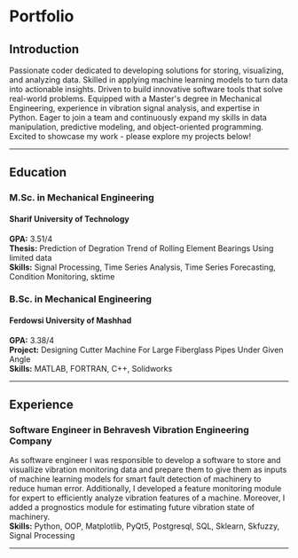 # Portfolio  
## Introduction  
Passionate coder dedicated to developing solutions for storing, visualizing, and analyzing data. Skilled in applying machine learning models to turn data into actionable insights. Driven to build innovative software tools that solve real-world problems. Equipped with a Master's degree in Mechanical Engineering, experience in vibration signal analysis, and expertise in Python. Eager to join a team and continuously expand my skills in data manipulation, predictive modeling, and object-oriented programming. Excited to showcase my work - please explore my projects below!
___
## Education  
### M.Sc. in Mechanical Engineering  
#### Sharif University of Technology 
**GPA:** 3.51/4  
**Thesis:** Prediction of Degration Trend of Rolling Element Bearings Using limited data  
**Skills:** Signal Processing, Time Series Analysis, Time Series Forecasting, Condition Monitoring, sktime  


### B.Sc. in Mechanical Engineering  
#### Ferdowsi University of Mashhad
**GPA:** 3.38/4  
**Project:** Designing Cutter Machine For Large Fiberglass Pipes Under Given Angle  
**Skills:** MATLAB, FORTRAN, C++, Solidworks  

___
## Experience  
### Software Engineer in Behravesh Vibration Engineering Company  
As software engineer I was responsible to develop a software to store and visuallize vibration monitoring data and prepare them to give them as inputs of machine learning models for smart fault detection of machinery to reduce human error. Additionally, I developed a feature monitoring module for expert to efficiently analyze vibration features of a machine. Moreover, I added a prognostics module for estimating future vibration state of machinery.  
**Skills:** Python, OOP, Matplotlib, PyQt5, Postgresql, SQL, Sklearn, Skfuzzy, Signal Processing

___
